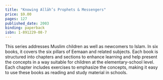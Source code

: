 ```yaml
---
title: "Knowing Allāh’s Prophets & Messengers"
price: $9.00
pages: 127
published_date: 2003
binding: paperback
isbn: 1-891229-08-7
---
```


This series addresses Muslim children as well as newcomers to Islam. In six books, it covers the six pillars of Eemaan and related subjects. Each book is structured into chapters and sections to enhance learning and help present the concepts in a way suitable for children at the elementary-school level. Each chapter includes exercises to emphasize the concepts, making it easy to use these books as reading and study material in schools.
